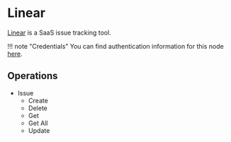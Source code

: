 # Linear

[Linear](https://linear.app/) is a SaaS issue tracking tool.

!!! note "Credentials"
    You can find authentication information for this node [here](/integrations/credentials/linear/).

## Operations

* Issue
    * Create
    * Delete
    * Get
    * Get All
    * Update